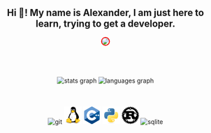 <h2 align="center">Hi 👋! My name is Alexander, I am just here to learn, trying to get a developer.</h2>

<div class="body">
  <div align="center">
    <img  height="150" src="https://avatars.githubusercontent.com/u/116446513?s=400&u=6af6a91c20b5974fc55dbfc7652bff4d20f87da0&v=4" style="border: 2px solid red; border-radius: 100px"/>
  </div>
  <br>
  <br>
  <br>
  <br>
  <div align="center">
    <img src="https://github-readme-stats.vercel.app/api?username=WhuzurBuddha&hide_title=false&hide_rank=false&show_icons=true&include_all_commits=true&count_private=true&disable_animations=false&theme=dracula&locale=en&hide_border=false" height="150" alt="stats graph"  />
    <img src="https://github-readme-stats.vercel.app/api/top-langs?username=WhuzurBuddha&locale=en&hide_title=false&layout=compact&card_width=320&langs_count=5&theme=dracula&hide_border=false" height="150" alt="languages graph"  />
  </div>

  <br>
  <br>
  <br>

  <div align="center">
    <img src="https://www.vectorlogo.zone/logos/git-scm/git-scm-icon.svg" alt="git" width="40" height="40"/>
    <img src="https://raw.githubusercontent.com/devicons/devicon/master/icons/linux/linux-original.svg" alt="linux" width="40" height="40"/>
    <img src="https://raw.githubusercontent.com/devicons/devicon/master/icons/cplusplus/cplusplus-original.svg" alt="cplusplus" width="40" height="40"/>
    <img src="https://raw.githubusercontent.com/devicons/devicon/master/icons/python/python-original.svg" alt="python" width="40" height="40"/>
    <img src="https://raw.githubusercontent.com/devicons/devicon/master/icons/rust/rust-plain.svg" alt="rust" width="40" height="40"/>
    <img src="https://www.vectorlogo.zone/logos/sqlite/sqlite-icon.svg" alt="sqlite" width="40" height="40"/>
  </div>
</div>




